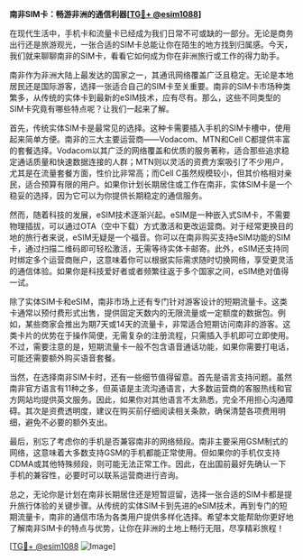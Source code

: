 **南非SIM卡：畅游非洲的通信利器[[TG💪+ @esim1088](https://t.me/s/esim1088)]**

在现代生活中，手机卡和流量卡已经成为我们日常不可或缺的一部分。无论是商务出行还是旅游观光，一张合适的SIM卡总能让你在陌生的地方找到归属感。今天，我们就来聊聊南非的SIM卡，看看它如何成为你在非洲旅行或工作的得力助手。

南非作为非洲大陆上最发达的国家之一，其通讯网络覆盖广泛且稳定。无论是本地居民还是国际游客，选择一张适合自己的SIM卡至关重要。南非的SIM卡市场种类繁多，从传统的实体卡到最新的eSIM技术，应有尽有。那么，这些不同类型的SIM卡究竟有哪些特点呢？让我们一起来了解。

首先，传统实体SIM卡是最常见的选择。这种卡需要插入手机的SIM卡槽中，使用起来简单方便。南非的三大主要运营商——Vodacom、MTN和Cell C都提供丰富的套餐选择。Vodacom以其广泛的网络覆盖和优质的服务著称，适合那些追求稳定通话质量和快速数据连接的人群；MTN则以灵活的资费方案吸引了不少用户，尤其是在流量套餐方面，性价比非常高；而Cell C虽然规模较小，但其价格相对亲民，适合预算有限的用户。如果你计划长期居住或工作在南非，实体SIM卡是一个稳妥的选择，因为它可以为你提供长期稳定的通信服务。

然而，随着科技的发展，eSIM技术逐渐兴起。eSIM是一种嵌入式SIM卡，不需要物理插拔，可以通过OTA（空中下载）方式激活和更改运营商。对于经常更换目的地的旅行者来说，eSIM无疑是一个福音。你可以在南非购买支持eSIM功能的SIM卡，通过扫描二维码即可轻松激活，无需等待实体卡邮寄。此外，eSIM还支持同时绑定多个运营商账户，这意味着你可以根据实际需求随时切换网络，享受更灵活的通信体验。如果你是科技爱好者或者频繁往返于多个国家之间，eSIM绝对值得一试。

除了实体SIM卡和eSIM，南非市场上还有专门针对游客设计的短期流量卡。这类卡通常以预付费形式出售，提供固定天数内的无限流量或一定额度的数据包。例如，某些商家会推出为期7天或14天的流量卡，非常适合短期访问南非的游客。这类卡片的优势在于操作简便，无需复杂的注册流程，只需插入手机即可立即使用。不过，需要注意的是，短期流量卡一般不包含语音通话功能，如果你需要打电话，可能还需要额外购买语音套餐。

当然，在选择南非SIM卡时，还有一些细节值得留意。首先是语言支持问题。虽然南非官方语言有11种之多，但英语是主流沟通语言，大多数运营商的客服热线和官方网站均提供英文服务。因此，如果你对其他语言不太熟悉，完全不用担心沟通障碍。其次是资费透明度，建议在购买前仔细阅读相关条款，确保清楚各项费用明细，避免不必要的额外支出。

最后，别忘了考虑你的手机是否兼容南非的网络频段。南非主要采用GSM制式的网络，这意味着大多数支持GSM的手机都能正常使用。但如果你的手机仅支持CDMA或其他特殊频段，则可能无法正常工作。因此，在出国前最好先确认一下手机的兼容性，必要时可以联系运营商进行咨询。

总之，无论你是计划在南非长期居住还是短暂逗留，选择一张合适的SIM卡都是提升旅行体验的关键步骤。从传统的实体SIM卡到先进的eSIM技术，再到专门的短期流量卡，南非的通信市场为各类用户提供多样化选择。希望本文能帮助你更好地了解南非SIM卡的特点与优势，让你在非洲的土地上畅行无阻，尽享精彩旅程！

[[TG💪+ @esim1088](https://t.me/s/esim1088) ![Image](https://i.postimg.cc/4NQfJmqS/Snipaste-2025-05-13-00-14-12.png)]